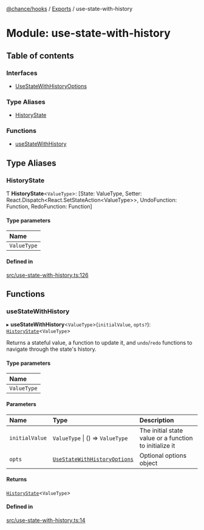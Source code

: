 [@chance/hooks](../README.md) / [Exports](../modules.md) / use-state-with-history

# Module: use-state-with-history

## Table of contents

### Interfaces

- [UseStateWithHistoryOptions](../interfaces/use_state_with_history.UseStateWithHistoryOptions.md)

### Type Aliases

- [HistoryState](use_state_with_history.md#historystate)

### Functions

- [useStateWithHistory](use_state_with_history.md#usestatewithhistory)

## Type Aliases

### HistoryState

Ƭ **HistoryState**<`ValueType`\>: [State: ValueType, Setter: React.Dispatch<React.SetStateAction<ValueType\>\>, UndoFunction: Function, RedoFunction: Function]

#### Type parameters

| Name |
| :------ |
| `ValueType` |

#### Defined in

[src/use-state-with-history.ts:126](https://github.com/chaance/hooks/blob/54553af/src/use-state-with-history.ts#L126)

## Functions

### useStateWithHistory

▸ **useStateWithHistory**<`ValueType`\>(`initialValue`, `opts?`): [`HistoryState`](use_state_with_history.md#historystate)<`ValueType`\>

Returns a stateful value, a function to update it, and `undo`/`redo`
functions to navigate through the state's history.

#### Type parameters

| Name |
| :------ |
| `ValueType` |

#### Parameters

| Name | Type | Description |
| :------ | :------ | :------ |
| `initialValue` | `ValueType` \| () => `ValueType` | The initial state value or a function to initialize it |
| `opts` | [`UseStateWithHistoryOptions`](../interfaces/use_state_with_history.UseStateWithHistoryOptions.md) | Optional options object |

#### Returns

[`HistoryState`](use_state_with_history.md#historystate)<`ValueType`\>

#### Defined in

[src/use-state-with-history.ts:14](https://github.com/chaance/hooks/blob/54553af/src/use-state-with-history.ts#L14)
